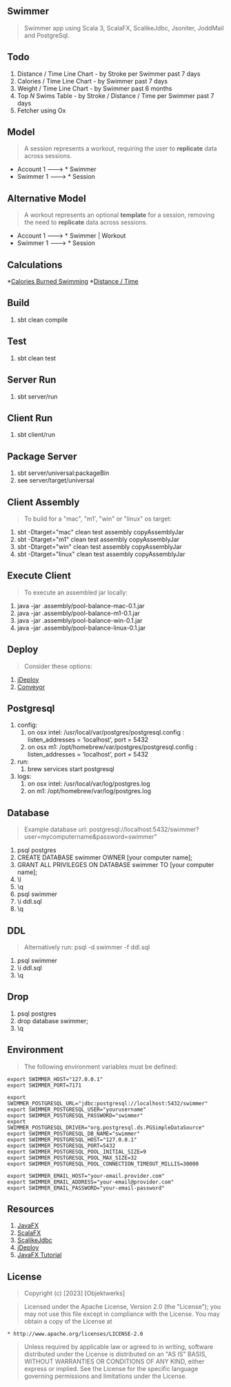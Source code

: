 Swimmer
-------
>Swimmer app using Scala 3, ScalaFX, ScalikeJdbc, Jsoniter, JoddMail and PostgreSql.

Todo
----
1. Distance / Time Line Chart - by Stroke per Swimmer past 7 days
2. Calories / Time Line Chart - by Swimmer past 7 days
3. Weight / Time Line Chart - by Swimmer past 6 months
4. Top *N* Swims Table - by Stroke / Distance / Time per Swimmer past 7 days
5. Fetcher using Ox

Model
-----
>A session represents a workout, requiring the user to **replicate** data across sessions.
* Account 1 ---> * Swimmer
* Swimmer 1 ---> * Session

Alternative Model
-----------------
>A workout represents an optional **template** for a session, removing the need to **replicate** data across sessions.
* Account 1 ---> * Swimmer | Workout
* Swimmer 1 ---> * Session

Calculations
------------
*[Calories Burned Swimming](https://www.calculatorpro.com/calculator/calories-burned-swimming-calculator/)
*[Distance / Time](https://www.calculatorsoup.com/calculators/math/speed-distance-time-calculator.php)
   
Build
-----
1. sbt clean compile

Test
----
1. sbt clean test

Server Run
----------
1. sbt server/run

Client Run
----------
1. sbt client/run

Package Server
--------------
1. sbt server/universal:packageBin
2. see server/target/universal

Client Assembly
---------------
>To build for a "mac", "m1', "win" or "linux" os target:
1. sbt -Dtarget="mac" clean test assembly copyAssemblyJar
2. sbt -Dtarget="m1" clean test assembly copyAssemblyJar
3. sbt -Dtarget="win" clean test assembly copyAssemblyJar
4. sbt -Dtarget="linux" clean test assembly copyAssemblyJar

Execute Client
--------------
>To execute an assembled jar locally:
1. java -jar .assembly/pool-balance-mac-0.1.jar
2. java -jar .assembly/pool-balance-m1-0.1.jar
3. java -jar .assembly/pool-balance-win-0.1.jar
4. java -jar .assembly/pool-balance-linux-0.1.jar

Deploy
------
>Consider these options:
1. [jDeploy](https://www.npmjs.com/package/jdeploy)
2. [Conveyor](https://hydraulic.software/index.html)

Postgresql
----------
1. config:
    1. on osx intel: /usr/local/var/postgres/postgresql.config : listen_addresses = ‘localhost’, port = 5432
    2. on osx m1: /opt/homebrew/var/postgres/postgresql.config : listen_addresses = ‘localhost’, port = 5432
2. run:
    1. brew services start postgresql
3. logs:
    1. on osx intel: /usr/local/var/log/postgres.log
    2. on m1: /opt/homebrew/var/log/postgres.log

Database
--------
>Example database url: postgresql://localhost:5432/swimmer?user=mycomputername&password=swimmer"
1. psql postgres
2. CREATE DATABASE swimmer OWNER [your computer name];
3. GRANT ALL PRIVILEGES ON DATABASE swimmer TO [your computer name];
4. \l
5. \q
6. psql swimmer
7. \i ddl.sql
8. \q

DDL
---
>Alternatively run: psql -d swimmer -f ddl.sql
1. psql swimmer
2. \i ddl.sql
3. \q

Drop
----
1. psql postgres
2. drop database swimmer;
3. \q

Environment
-----------
>The following environment variables must be defined:
```
export SWIMMER_HOST="127.0.0.1"
export SWIMMER_PORT=7171

export SWIMMER_POSTGRESQL_URL="jdbc:postgresql://localhost:5432/swimmer"
export SWIMMER_POSTGRESQL_USER="yourusername"
export SWIMMER_POSTGRESQL_PASSWORD="swimmer"
export SWIMMER_POSTGRESQL_DRIVER="org.postgresql.ds.PGSimpleDataSource"
export SWIMMER_POSTGRESQL_DB_NAME="swimmer"
export SWIMMER_POSTGRESQL_HOST="127.0.0.1"
export SWIMMER_POSTGRESQL_PORT=5432
export SWIMMER_POSTGRESQL_POOL_INITIAL_SIZE=9
export SWIMMER_POSTGRESQL_POOL_MAX_SIZE=32
export SWIMMER_POSTGRESQL_POOL_CONNECTION_TIMEOUT_MILLIS=30000

export SWIMMER_EMAIL_HOST="your-email.provider.com"
export SWIMMER_EMAIL_ADDRESS="your-email@provider.com"
export SWIMMER_EMAIL_PASSWORD="your-email-password"
```

Resources
---------
1. [JavaFX](https://openjfx.io/index.html)
2. [ScalaFX](http://www.scalafx.org/)
3. [ScalikeJdbc](http://scalikejdbc.org/)
4. [jDeploy](https://www.jdeploy.com/)
5. [JavaFX Tutorial](https://jenkov.com/tutorials/javafx/index.html)

License
-------
>Copyright (c) [2023] [Objektwerks]

>Licensed under the Apache License, Version 2.0 (the "License");
you may not use this file except in compliance with the License.
You may obtain a copy of the License at

    * http://www.apache.org/licenses/LICENSE-2.0

>Unless required by applicable law or agreed to in writing, software
distributed under the License is distributed on an "AS IS" BASIS,
WITHOUT WARRANTIES OR CONDITIONS OF ANY KIND, either express or implied.
See the License for the specific language governing permissions and
limitations under the License.